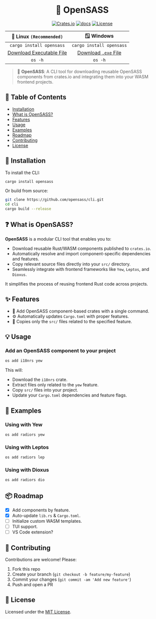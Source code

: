 <div align="center">

# 🧩 OpenSASS

[![Crates.io](https://img.shields.io/crates/v/opensass.svg)](https://crates.io/crates/opensass)
[![docs](https://docs.rs/opensass/badge.svg)](https://docs.rs/opensass/)
[![License](https://img.shields.io/badge/license-MIT-blue.svg)](LICENSE)

| 🐧 Linux `(Recommended)` |        🪟 Windows        |
| :----------------------: | :----------------------: |
| `cargo install opensass` | `cargo install opensass` |
| [Download Executable File](https://github.com/opensass/cli/releases/download/v0.0.1/os) | [Download `.exe` File](https://github.com/opensass/cli/releases/download/v0.0.1/os.exe) |
|         `os -h`          |         `os -h`          |

</div>

> 🧩 **OpenSASS**: A CLI tool for downloading reusable OpenSASS components from crates.io and integrating them into your WASM frontend projects.

## 📖 Table of Contents

- [Installation](#-installation)
- [What is OpenSASS?](#-what-is-opensass)
- [Features](#-features)
- [Usage](#-usage)
- [Examples](#-examples)
- [Roadmap](#-roadmap)
- [Contributing](#-contributing)
- [License](#-license)

## 🚀 Installation

To install the CLI:

```sh
cargo install opensass
```

Or build from source:

```sh
git clone https://github.com/opensass/cli.git
cd cli
cargo build --release
```

## ❓ What is OpenSASS?

**OpenSASS** is a modular CLI tool that enables you to:

- Download reusable Rust/WASM components published to `crates.io`.
- Automatically resolve and import component-specific dependencies and features.
- Copy relevant source files directly into your `src/` directory.
- Seamlessly integrate with frontend frameworks like `Yew`, `Leptos`, and `Dioxus`.

It simplifies the process of reusing frontend Rust code across projects.

## ✨ Features

- 🧩 Add OpenSASS component-based crates with a single command.
- ⚙ Automatically updates `Cargo.toml` with proper features.
- 🔁 Copies only the `src/` files related to the specified feature.

## 💡 Usage

### Add an OpenSASS component to your project

```sh
os add i18nrs yew
```

This will:

- Download the `i18nrs` crate.
- Extract files only related to the `yew` feature.
- Copy `src/` files into your project.
- Update your `Cargo.toml` dependencies and feature flags.

## 🧪 Examples

### Using with Yew

```sh
os add radiors yew
```

### Using with Leptos

```sh
os add radiors lep
```

### Using with Dioxus

```sh
os add radiors dio
```

## 📦 Roadmap

- [x] Add components by feature.
- [x] Auto-update `lib.rs` & `Cargo.toml`.
- [ ] Initialize custom WASM templates.
- [ ] TUI support.
- [ ] VS Code extension?

## 🤝 Contributing

Contributions are welcome! Please:

1. Fork this repo
1. Create your branch (`git checkout -b feature/my-feature`)
1. Commit your changes (`git commit -am 'Add new feature'`)
1. Push and open a PR

## 📄 License

Licensed under the [MIT License](LICENSE).
